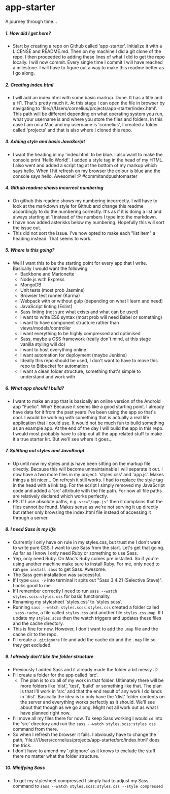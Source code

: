 # app-starter
A journey through time...

##### 1. How did I get here?
* Start by creating a repo on Github called 'app-starter'. Initialize it with a LICENSE and README.md. Then on my machine I did a git clone of the repo. I then proceeded to adding these lines of what I did to get the repo locally. I will now commit. Every single time I commit I will have reached a milestone. I will have to figure out a way to make this readme better as I go along.

##### 2. Creating index.html
* I will add an index.html with some basic markup. Done. It has a title and a H1. That's pretty much it. At this stage I can open the file in browser by navigating to 'file:///Users/cornelius/projects/app-starter/index.html'. This path will be different depending on what operating system you run, what your username is and where you store the files and folders. In this case I am on a Mac and my username is 'cornelius', I created a folder called 'projects' and that is also where I cloned this repo.

##### 3. Adding style and basic JavaScript
* I want the heading in my 'index.html' to be blue. I also want to make the console print 'Hello World!'. I added a style tag in the head of my HTML. I also went and added a script tag at the bottom of my markup which says hello. When I hit refresh on my browser the colour is blue and the console says hello. Awesome! :P #commitandpushtomaster

##### 4. Github readme shows incorrect numbering
* On github this readme shows my numbering incorrectly. I will have to look at the markdown style for Github and change this readme accordingly to do the numbering correctly. It's as if it is doing a list and always starting at 1 instead of the numbers I type into the markdown.
* I have now added asterisks below my numbering. Hopefully this will sort the issue out.
* This did not sort the issue. I've now opted to make each "list item" a heading instead. That seems to work.

##### 5. Where is this going?
* Well I want this to be the starting point for every app that I write. Basically I would want the following:
  - Backbone and Marionette
  - Node.js with Express
  - MongoDB
  - Unit tests (most prob Jasmine)
  - Browser test runner (Karma)
  - Webpack with or without gulp (depending on what I learn and need)
  - JavaScript linting (Eslint)
  - Sass linting (not sure what exists and what can be used)
  - I want to write ES6 syntax (most prob will need Babel or something)
  - I want to have component structure rather than views/models/controller
  - I want everything to be highly compressed and optimised
  - Sass, maybe a CSS framework (really don't mind, at this stage vanilla styling will do)
  - I want to host everything online
  - I want automation for deployment (maybe Jenkins)
  - Ideally this repo should be used, I don't want to have to move this repo to Bitbucket for automation
  - I want a clean folder structure, something that's simple to understand and work with

##### 6. What app should I build?
* I want to make an app that is basically an online version of the Android app "Fuelio". Why? Because it seems like a good starting point. I already have data for it from the past years I've been using the app so that's cool. I would be working with something that is actually a real life application that I could use. It would not be much fun to build something as an example app. At the end of the day I will build the app in this repo. I would most probably have to strip out all the app related stuff to make it a true starter kit. But we'll see where it goes...

##### 7. Splitting out styles and JavaScript
* Up until now my styles and js have been sitting on the markup file directly. Because this will become unmaintainable I will separate it out. I now have a two more files in my project: 'styles.css' and 'app.js'. Makes things a bit nicer... On refresh it still works. I had to replace the style tag in the head with a link tag. For the script I simply removed my JavaScript code and added a 'src' attribute with the file path. For now all file paths are relatively declared which works perfectly.
* PS: If I use absolute paths, e.g. `src="/app.js"` then it complains that the files cannot be found. Makes sense as we're not serving it up directly but rather only browsing the index.html file instead of accessing it through a server.

##### 8. I need Sass in my life
* Currently I only have on rule in my styles.css, but trust me I don't want to write pure CSS. I want to use Sass from the start. Let's get that going. As far as I know I only need Ruby or something to use Sass.
* Yep, only need Ruby. On Mac's Ruby comes pre installed. So if you're using another machine make sure to install Ruby. For me,  only need to run `gem install sass` to get Sass. Awesome.
* The Sass gem installation was successful.
* If I type `sass -v` into terminal it spits out "Sass 3.4.21 (Selective Steve)". Looks good to me.
* If I remember correctly I need to run `sass --watch styles.scss:styles.css` for basic functionality.
* Renaming my stylesheet 'styles.css' to 'styles.scss'.
* Running `sass --watch styles.scss:styles.css` created a folder called `.sass-cache`, a file called `styles.css` and another file `styles.css.map`. If I update my `styles.scss` then the watch triggers and updates these files and the cache directory.
* This is fine for now. However, I don't want to add the `.map` file and the cache dir to the repo.
* I'll create a `.gitignore` file and add the cache dir and the `.map` file so they get excluded.

##### 9. I already don't like the folder structure
* Previously I added Sass and it already made the folder a bit messy :D
* I'll create a folder for the app called 'src'.
  * The plan is to do all of my work in that folder. Ultimately there will be more folders like 'dist', 'test', 'build' or something like that. The plan is that I'll work in 'src' and that the end result of any work I do lands in 'dist'. Basically the idea is to only have the 'dist' folder contents on the server and everything works perfectly as it should. We'll see about that though as we go along. Might not all work out as what I have planned right now.
* I'll move all my files there for now. To keep Sass working I would `cd` into the 'src' directory and run the `sass --watch styles.scss:styles.css` command from there.
* So when I refresh the browser it fails. I obviously have to change the path, 'file:///Users/cornelius/projects/app-starter/src/index.html' does the trick.
* I don't have to amend my '.gitignore' as it knows to exclude the stuff there no matter what the folder structure.

##### 10. Minifying Sass
* To get my stylesheet compressed I simply had to adjust my Sass command to `sass --watch styles.scss:styles.css --style compressed`
